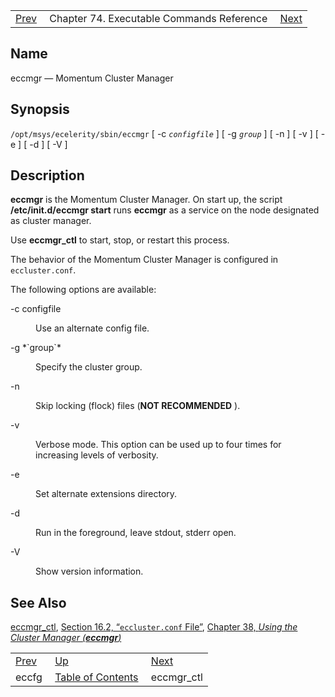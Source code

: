 |     |     |     |
| --- | --- | --- |
| [Prev](executable.eccfg)  | Chapter 74. Executable Commands Reference |  [Next](executable.eccmgr_ctl) |

<a name="executable.eccmgr"></a>
## Name

eccmgr — Momentum Cluster Manager

## Synopsis

`/opt/msys/ecelerity/sbin/eccmgr` [ -c *`configfile`* ] [ -g *`group`* ] [ -n ] [ -v ] [ -e ] [ -d ] [ -V ]

<a name="idp12173616"></a>
## Description

**eccmgr** is the Momentum Cluster Manager. On start up, the script **/etc/init.d/eccmgr start**       runs **eccmgr** as a service on the node designated as cluster manager.

Use **eccmgr_ctl** to start, stop, or restart this process.

The behavior of the Momentum Cluster Manager is configured in `eccluster.conf`.

The following options are available:

<dl className="variablelist">

<dt>-c configfile</dt>

<dd>

Use an alternate config file.

</dd>

<dt>-g *`group`*</dt>

<dd>

Specify the cluster group.

</dd>

<dt>-n</dt>

<dd>

Skip locking (flock) files (**NOT RECOMMENDED** ).

</dd>

<dt>-v</dt>

<dd>

Verbose mode. This option can be used up to four times for increasing levels of verbosity.

</dd>

<dt>-e</dt>

<dd>

Set alternate extensions directory.

</dd>

<dt>-d</dt>

<dd>

Run in the foreground, leave stdout, stderr open.

</dd>

<dt>-V</dt>

<dd>

Show version information.

</dd>

</dl>

<a name="idp12193728"></a>
## See Also

[eccmgr_ctl](executable.eccmgr_ctl "eccmgr_ctl"), [Section 16.2, “`eccluster.conf` File”](conf.ref.eccluster.conf "16.2. eccluster.conf File"), [Chapter 38, *Using the Cluster Manager (**eccmgr**)*](cluster.config.operations "Chapter 38. Using the Cluster Manager (eccmgr)")

|     |     |     |
| --- | --- | --- |
| [Prev](executable.eccfg)  | [Up](exec.cmds.ref) |  [Next](executable.eccmgr_ctl) |
| eccfg  | [Table of Contents](index) |  eccmgr_ctl |


